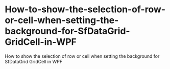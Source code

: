 # How-to-show-the-selection-of-row-or-cell-when-setting-the-background-for-SfDataGrid-GridCell-in-WPF
How to show the selection of row or cell when setting the background for SfDataGrid GridCell in WPF
